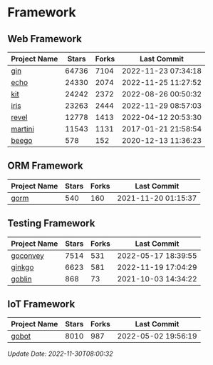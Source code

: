 # Framework

## Web Framework
| Project Name | Stars | Forks | Last Commit |
| ------------ | ----- | ----- | ----------- |
| [gin](https://github.com/gin-gonic/gin) | 64736 | 7104 | 2022-11-23 07:34:18 |
| [echo](https://github.com/labstack/echo) | 24330 | 2074 | 2022-11-25 11:27:52 |
| [kit](https://github.com/go-kit/kit) | 24242 | 2372 | 2022-08-26 00:50:32 |
| [iris](https://github.com/kataras/iris) | 23263 | 2444 | 2022-11-29 08:57:03 |
| [revel](https://github.com/revel/revel) | 12778 | 1413 | 2022-04-12 20:53:30 |
| [martini](https://github.com/go-martini/martini) | 11543 | 1131 | 2017-01-21 21:58:54 |
| [beego](https://github.com/astaxie/beego) | 578 | 152 | 2020-12-13 11:36:23 |

## ORM Framework
| Project Name | Stars | Forks | Last Commit |
| ------------ | ----- | ----- | ----------- |
| [gorm](https://github.com/jinzhu/gorm) | 540 | 160 | 2021-11-20 01:15:37 |

## Testing Framework
| Project Name | Stars | Forks | Last Commit |
| ------------ | ----- | ----- | ----------- |
| [goconvey](https://github.com/smartystreets/goconvey) | 7514 | 531 | 2022-05-17 18:39:55 |
| [ginkgo](https://github.com/onsi/ginkgo) | 6623 | 581 | 2022-11-19 17:04:29 |
| [goblin](https://github.com/franela/goblin) | 868 | 73 | 2021-10-03 14:34:22 |

## IoT Framework
| Project Name | Stars | Forks | Last Commit |
| ------------ | ----- | ----- | ----------- |
| [gobot](https://github.com/hybridgroup/gobot) | 8010 | 987 | 2022-05-02 19:56:19 |

*Update Date: 2022-11-30T08:00:32*